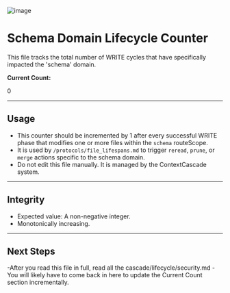 ![image](https://github.com/user-attachments/assets/89b0426b-07fa-4f79-861b-4c5d984ebeeb)<!-- @meta {
  "fileType": "counter",
  "purpose": "Tracks WRITE-phase activity specifically for the 'schema' domain.",
  "editPolicy": "incrementOnly",
  "routeScope": "schema"
} -->
# Schema Domain Lifecycle Counter

This file tracks the total number of WRITE cycles that have specifically impacted the 'schema' domain.

**Current Count:**

0

---
## Usage
- This counter should be incremented by 1 after every successful WRITE phase that modifies one or more files within the `schema` routeScope.
- It is used by `/protocols/file_lifespans.md` to trigger `reread`, `prune`, or `merge` actions specific to the schema domain.
- Do not edit this file manually. It is managed by the ContextCascade system.

---
## Integrity
- Expected value: A non-negative integer.
- Monotonically increasing.

---
## Next Steps
-After you read this file in full, read all the cascade/lifecycle/security.md
-You will likely have to come back in here to update the Current Count section incrementally.
